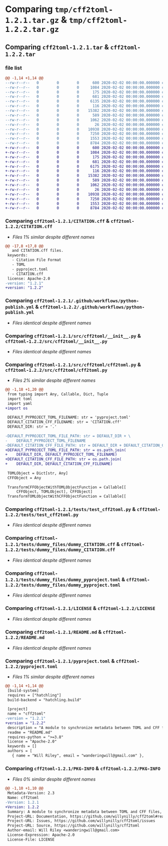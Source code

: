 # Comparing `tmp/cff2toml-1.2.1.tar.gz` & `tmp/cff2toml-1.2.2.tar.gz`

## Comparing `cff2toml-1.2.1.tar` & `cff2toml-1.2.2.tar`

### file list

```diff
@@ -1,14 +1,14 @@
--rw-r--r--   0        0        0      600 2020-02-02 00:00:00.000000 cff2toml-1.2.1/CITATION.cff
--rw-r--r--   0        0        0     1084 2020-02-02 00:00:00.000000 cff2toml-1.2.1/.github/workflows/python-publish.yml
--rw-r--r--   0        0        0      175 2020-02-02 00:00:00.000000 cff2toml-1.2.1/.vscode/settings.json
--rw-r--r--   0        0        0      681 2020-02-02 00:00:00.000000 cff2toml-1.2.1/src/cff2toml/__init__.py
--rw-r--r--   0        0        0     6135 2020-02-02 00:00:00.000000 cff2toml-1.2.1/src/cff2toml/cff2toml.py
--rw-r--r--   0        0        0      116 2020-02-02 00:00:00.000000 cff2toml-1.2.1/tests/__init__.py
--rw-r--r--   0        0        0    15382 2020-02-02 00:00:00.000000 cff2toml-1.2.1/tests/test_cff2toml.py
--rw-r--r--   0        0        0      589 2020-02-02 00:00:00.000000 cff2toml-1.2.1/tests/dummy_files/dummy_CITATION.cff
--rw-r--r--   0        0        0     1062 2020-02-02 00:00:00.000000 cff2toml-1.2.1/tests/dummy_files/dummy_pyproject.toml
--rw-r--r--   0        0        0       26 2020-02-02 00:00:00.000000 cff2toml-1.2.1/.gitignore
--rw-r--r--   0        0        0    10938 2020-02-02 00:00:00.000000 cff2toml-1.2.1/LICENSE
--rw-r--r--   0        0        0     7250 2020-02-02 00:00:00.000000 cff2toml-1.2.1/README.md
--rw-r--r--   0        0        0     1553 2020-02-02 00:00:00.000000 cff2toml-1.2.1/pyproject.toml
--rw-r--r--   0        0        0     8784 2020-02-02 00:00:00.000000 cff2toml-1.2.1/PKG-INFO
+-rw-r--r--   0        0        0      600 2020-02-02 00:00:00.000000 cff2toml-1.2.2/CITATION.cff
+-rw-r--r--   0        0        0     1084 2020-02-02 00:00:00.000000 cff2toml-1.2.2/.github/workflows/python-publish.yml
+-rw-r--r--   0        0        0      175 2020-02-02 00:00:00.000000 cff2toml-1.2.2/.vscode/settings.json
+-rw-r--r--   0        0        0      681 2020-02-02 00:00:00.000000 cff2toml-1.2.2/src/cff2toml/__init__.py
+-rw-r--r--   0        0        0     6175 2020-02-02 00:00:00.000000 cff2toml-1.2.2/src/cff2toml/cff2toml.py
+-rw-r--r--   0        0        0      116 2020-02-02 00:00:00.000000 cff2toml-1.2.2/tests/__init__.py
+-rw-r--r--   0        0        0    15382 2020-02-02 00:00:00.000000 cff2toml-1.2.2/tests/test_cff2toml.py
+-rw-r--r--   0        0        0      589 2020-02-02 00:00:00.000000 cff2toml-1.2.2/tests/dummy_files/dummy_CITATION.cff
+-rw-r--r--   0        0        0     1062 2020-02-02 00:00:00.000000 cff2toml-1.2.2/tests/dummy_files/dummy_pyproject.toml
+-rw-r--r--   0        0        0       26 2020-02-02 00:00:00.000000 cff2toml-1.2.2/.gitignore
+-rw-r--r--   0        0        0    10938 2020-02-02 00:00:00.000000 cff2toml-1.2.2/LICENSE
+-rw-r--r--   0        0        0     7250 2020-02-02 00:00:00.000000 cff2toml-1.2.2/README.md
+-rw-r--r--   0        0        0     1553 2020-02-02 00:00:00.000000 cff2toml-1.2.2/pyproject.toml
+-rw-r--r--   0        0        0     8784 2020-02-02 00:00:00.000000 cff2toml-1.2.2/PKG-INFO
```

### Comparing `cff2toml-1.2.1/CITATION.cff` & `cff2toml-1.2.2/CITATION.cff`

 * *Files 1% similar despite different names*

```diff
@@ -17,8 +17,8 @@
   and CITATION.cff files.
 keywords:
   - Citation File Format
   - TOML
   - pyproject.toml
   - CITATION.cff
 license: Apache-2.0
-version: "1.2.1"
+version: "1.2.2"
```

### Comparing `cff2toml-1.2.1/.github/workflows/python-publish.yml` & `cff2toml-1.2.2/.github/workflows/python-publish.yml`

 * *Files identical despite different names*

### Comparing `cff2toml-1.2.1/src/cff2toml/__init__.py` & `cff2toml-1.2.2/src/cff2toml/__init__.py`

 * *Files identical despite different names*

### Comparing `cff2toml-1.2.1/src/cff2toml/cff2toml.py` & `cff2toml-1.2.2/src/cff2toml/cff2toml.py`

 * *Files 2% similar despite different names*

```diff
@@ -1,18 +1,20 @@
 from typing import Any, Callable, Dict, Tuple
 import toml
 import yaml
+import os
 
 DEFAULT_PYPROJECT_TOML_FILENAME: str = 'pyproject.toml'
 DEFAULT_CITATION_CFF_FILENAME: str = 'CITATION.cff'
 DEFAULT_DIR: str = '.'
 
-DEFAULT_PYPROJECT_TOML_FILE_PATH: str = DEFAULT_DIR + \
-    DEFAULT_PYPROJECT_TOML_FILENAME
-DEFAULT_CITATION_CFF_FILE_PATH: str = DEFAULT_DIR + DEFAULT_CITATION_CFF_FILENAME
+DEFAULT_PYPROJECT_TOML_FILE_PATH: str = os.path.join(
+    DEFAULT_DIR, DEFAULT_PYPROJECT_TOML_FILENAME)
+DEFAULT_CITATION_CFF_FILE_PATH: str = os.path.join(
+    DEFAULT_DIR, DEFAULT_CITATION_CFF_FILENAME)
 
 TOMLObject = Dict[str, Any]
 CFFObject = Any
 
 TransformCFFObjectWithTOMLObjectFunction = Callable[[
     CFFObject, TOMLObject], CFFObject]
 TransformTOMLObjectWithCFFObjectFunction = Callable[[
```

### Comparing `cff2toml-1.2.1/tests/test_cff2toml.py` & `cff2toml-1.2.2/tests/test_cff2toml.py`

 * *Files identical despite different names*

### Comparing `cff2toml-1.2.1/tests/dummy_files/dummy_CITATION.cff` & `cff2toml-1.2.2/tests/dummy_files/dummy_CITATION.cff`

 * *Files identical despite different names*

### Comparing `cff2toml-1.2.1/tests/dummy_files/dummy_pyproject.toml` & `cff2toml-1.2.2/tests/dummy_files/dummy_pyproject.toml`

 * *Files identical despite different names*

### Comparing `cff2toml-1.2.1/LICENSE` & `cff2toml-1.2.2/LICENSE`

 * *Files identical despite different names*

### Comparing `cff2toml-1.2.1/README.md` & `cff2toml-1.2.2/README.md`

 * *Files identical despite different names*

### Comparing `cff2toml-1.2.1/pyproject.toml` & `cff2toml-1.2.2/pyproject.toml`

 * *Files 1% similar despite different names*

```diff
@@ -1,14 +1,14 @@
 [build-system]
 requires = ["hatchling"]
 build-backend = "hatchling.build"
 
 [project]
 name = "cff2toml"
-version = "1.2.1"
+version = "1.2.2"
 description = "A module to synchronize metadata between TOML and CFF files, including between pyproject.toml and CITATION.cff files."
 readme = "README.md"
 requires-python = ">=3.8"
 license = "Apache-2.0"
 keywords = []
 authors = [
   { name = "Will Riley", email = "wanderingwill@gmail.com" },
```

### Comparing `cff2toml-1.2.1/PKG-INFO` & `cff2toml-1.2.2/PKG-INFO`

 * *Files 0% similar despite different names*

```diff
@@ -1,10 +1,10 @@
 Metadata-Version: 2.3
 Name: cff2toml
-Version: 1.2.1
+Version: 1.2.2
 Summary: A module to synchronize metadata between TOML and CFF files, including between pyproject.toml and CITATION.cff files.
 Project-URL: Documentation, https://github.com/willynilly/cff2toml#readme
 Project-URL: Issues, https://github.com/willynilly/cff2toml/issues
 Project-URL: Source, https://github.com/willynilly/cff2toml
 Author-email: Will Riley <wanderingwill@gmail.com>
 License-Expression: Apache-2.0
 License-File: LICENSE
```

